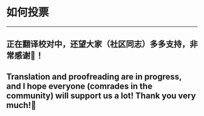 # **如何投票**

-----

## 正在翻译校对中，还望大家（社区同志）多多支持，非常感谢🙏！
## Translation and proofreading are in progress, and I hope everyone (comrades in the community) will support us a lot! Thank you very much!🙏

